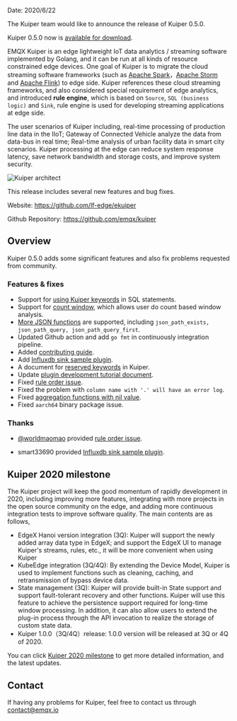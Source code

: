 Date: 2020/6/22

The Kuiper team would like to announce the release of Kuiper 0.5.0. 

Kuiper 0.5.0 now is [available for download](https://github.com/lf-edge/ekuiper/releases/tag/0.5.0).

EMQX Kuiper is an edge lightweight IoT data analytics / streaming software implemented by Golang, and it can be run at all kinds of resource constrained edge devices. One goal of Kuiper is to migrate the cloud streaming software frameworks (such as [Apache Spark](https://spark.apache.org/)，[Apache Storm](https://storm.apache.org/) and [Apache Flink](https://flink.apache.org/)) to edge side. Kuiper references these cloud streaming frameworks, and also considered special requirement of edge analytics, and introduced **rule engine**, which is based on `Source`, `SQL (business logic)` and `Sink`, rule engine is used for developing streaming applications at edge side.

The user scenarios of Kuiper including, real-time processing of production line data in the IIoT; Gateway of Connected Vehicle analyze the data from data-bus in real time; Real-time analysis of urban facility data in smart city scenarios. Kuiper processing at the edge can reduce system response latency, save network bandwidth and storage costs, and improve system security.

![Kuiper architect](https://assets.emqx.com/images/f92e28acfbf4acdb12ace78f66371cad.png)

This release includes several new features and bug fixes.

Website: <https://github.com/lf-edge/ekuiper>

Github Repository: <https://github.com/emqx/kuiper>

## Overview

Kuiper 0.5.0 adds some significant features and also fix problems requested from community.

### Features & fixes

- Support for [using Kuiper keywords](https://github.com/lf-edge/ekuiper/issues/237) in SQL statements.
- Support for [count window](https://github.com/lf-edge/ekuiper/blob/master/docs/en_US/sqls/windows.md#count-window), which allows user do count based window analysis.
- [More JSON functions](https://github.com/lf-edge/ekuiper/blob/master/docs/en_US/json_expr.md#json-path-functions) are supported, including `json_path_exists, json_path_query, json_path_query_first`.
- Updated Github action and add `go fmt` in continuously integration pipeline.
- Added [contributing guide](https://github.com/lf-edge/ekuiper/blob/master/docs/CONTRIBUTING.md).
- Add [Influxdb sink sample plugin](https://github.com/lf-edge/ekuiper/blob/master/docs/en_US/plugins/sinks/influxdb.md).
- A document for [reserved keywords](https://github.com/lf-edge/ekuiper/blob/master/docs/en_US/sqls/lexical_elements.md) in Kuiper.
- Update [plugin development tutorial document](https://github.com/lf-edge/ekuiper/blob/master/docs/en_US/plugins/plugins_tutorial.md).
- Fixed [rule order issue](https://github.com/lf-edge/ekuiper/issues/303). 
- Fixed the problem with `column name with '.' will have an error log`.  
- Fixed [aggregation functions with nil value](https://github.com/lf-edge/ekuiper/issues/294).
- Fixed `aarch64` binary package issue. 

### Thanks

- [@worldmaomao](https://github.com/worldmaomao) provided [rule order issue](https://github.com/lf-edge/ekuiper/issues/303).

- smart33690 provided [Influxdb sink sample plugin](https://github.com/lf-edge/ekuiper/blob/master/docs/en_US/plugins/sinks/influxdb.md).

## Kuiper 2020 milestone

The Kuiper project will keep the good momentum of rapidly development in 2020, including improving more features, integrating with more projects in the open source community on the edge, and adding more continuous integration tests to improve software quality. The main contents are as follows,

- EdgeX Hanoi version integration (3Q): Kuiper will support the newly added array data type in EdgeX; and support the EdgeX UI to manage Kuiper's streams, rules, etc., it will be more convenient when using Kuiper
- KubeEdge integration (3Q/4Q): By extending the Device Model, Kuiper is used to implement functions such as cleaning, caching, and retransmission of bypass device data. 
- State management (3Q): Kuiper will provide built-in State support and support fault-tolerant recovery and other functions. Kuiper will use this feature to achieve the persistence support required for long-time window processing. In addition, it can also allow users to extend the plug-in process through the API invocation to realize the storage of custom state data.
- Kuiper 1.0.0（3Q/4Q）release: 1.0.0 version will be released at 3Q or 4Q of 2020.

You can click [Kuiper 2020 milestone](https://github.com/lf-edge/ekuiper/projects/1) to get more detailed information, and the latest updates.

## Contact

If having any problems for Kuiper, feel free to contact us through [contact@emqx.io](mailto:contact@emqx.io)
